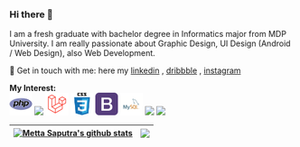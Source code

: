 ### Hi there 👋

I am a fresh graduate with bachelor degree in Informatics major from MDP University. I am really passionate about Graphic Design, UI Design (Android / Web Design), also Web Development.

💬 Get in touch with me: here my [linkedin](https://www.linkedin.com/in/mettasaputra/) , [dribbble](https://dribbble.com/mettasaputra) , [instagram](https://instagram.com/mettasaputra02)


**My Interest:**  
<code><img height="40" src="https://raw.githubusercontent.com/github/explore/80688e429a7d4ef2fca1e82350fe8e3517d3494d/topics/php/php.png"></code>
<code><img height="40" src="https://e7.pngegg.com/pngimages/385/811/png-clipart-codeigniter-laravel-jquery-php-logo-codeigniter-web-design-text-thumbnail.png"></code>
<code><img height="40" src="https://raw.githubusercontent.com/github/explore/80688e429a7d4ef2fca1e82350fe8e3517d3494d/topics/laravel/laravel.png"></code>
<code><img height="40" src="https://raw.githubusercontent.com/github/explore/80688e429a7d4ef2fca1e82350fe8e3517d3494d/topics/css/css.png"></code>
<code><img height="40" src="https://raw.githubusercontent.com/github/explore/80688e429a7d4ef2fca1e82350fe8e3517d3494d/topics/bootstrap/bootstrap.png"></code>
<code><img height="40" src="https://raw.githubusercontent.com/github/explore/80688e429a7d4ef2fca1e82350fe8e3517d3494d/topics/mysql/mysql.png"></code>
<code><img height="40" src="https://spectrum.imgix.net/communities/273634d6-9562-47b0-9a73-bc468de2756a/Twitter.png.0.8446385702088057?w=256&h=256&dpr=2&auto=compress&expires=1642982400000&ixlib=js-1.3.0&s=38e9c4baa442b6c824fefd857245d658"></code>
<code><img height="40" src="https://icon-library.com/images/photshop-icon/photshop-icon-12.jpg"></code>

| <a href="https://github.com/mettasaputra"><img align="center" src="https://github-readme-stats.vercel.app/api?username=mettasaputra&show_icons=true&include_all_commits=true&hide=contribs,prs&count_private=true&theme=vue&hide_border=true" alt="Metta Saputra's github stats" /></a> | <a href="https://github.com/mettasaputra"><img align="center" src="https://github-readme-stats.vercel.app/api/top-langs/?username=mettasaputra&layout=compact&theme=buefy&hide_border=true" /></a> |
| ------------- | ------------- |
<!--
**mettasaputra/mettasaputra** is a ✨ _special_ ✨ repository because its `README.md` (this file) appears on your GitHub profile.

Here are some ideas to get you started:

- 🔭 I’m currently working on ...
- 🌱 I’m currently learning ...
- 👯 I’m looking to collaborate on ...
- 🤔 I’m looking for help with ...
- 💬 Ask me about ...
- 📫 How to reach me: ...
- 😄 Pronouns: ...
- ⚡ Fun fact: ...
-->
